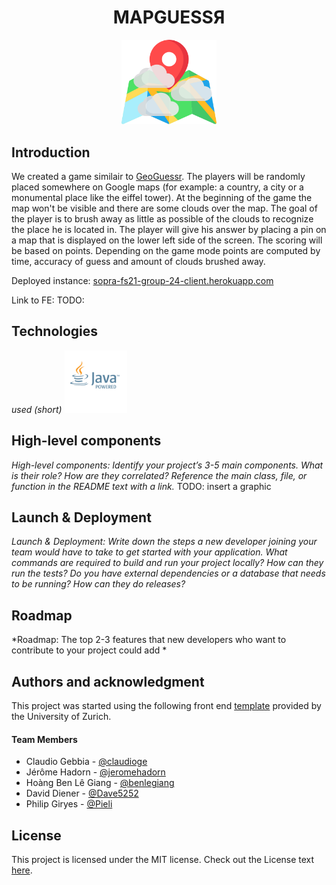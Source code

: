 <h1 align="center">MAPGUESSЯ</h1>

<center>
<img width=30%"  src="https://github.com/sopra-fs21-group-24/data/blob/main/assets/logo.png"/>
</center>

## Introduction
We created a game similair to [GeoGuessr](https://www.geoguessr.com/). The players will be randomly placed somewhere on Google maps (for example: a country, a city or a monumental place like the eiffel tower). At the beginning of the game the map won't be visible and there are some clouds over the map. The goal of the player is to brush away as little as possible of the clouds to recognize the place he is located in. The player will give his answer by placing a pin on a map that is displayed on the lower left side of the screen. The scoring will be based on points. Depending on the game mode points are computed by time, accuracy of guess and amount of clouds brushed away.

Deployed instance: [sopra-fs21-group-24-client.herokuapp.com](https://sopra-fs21-group-24-client.herokuapp.com/)

Link to FE: TODO:
## Technologies
*used (short)*
<img height="100px" src="https://raw.githubusercontent.com/github/explore/80688e429a7d4ef2fca1e82350fe8e3517d3494d/topics/java/java.png"></img>

<!-- <img height="100px" src="https://raw.githubusercontent.com/github/explore/80688e429a7d4ef2fca1e82350fe8e3517d3494d/topics/javascript/javascript.png"></img> -->


## High-level components
*High-level components: Identify your project’s 3-5 main components. What is their role?
How are they correlated? Reference the main class, file, or function in the README text
with a link.*
TODO: insert a graphic
## Launch & Deployment
*Launch & Deployment: Write down the steps a new developer joining your team would
have to take to get started with your application. What commands are required to build and run your project locally? How can they run the tests? Do you have external dependencies or a database that needs to be running? How can they do releases?*
## Roadmap
*Roadmap: The top 2-3 features that new developers who want to contribute to your project could add
*
## Authors and acknowledgment
This project was started using the following front end [template](https://github.com/HASEL-UZH/sopra-fs21-template-client) provided by the University of Zurich.
#### Team Members
* Claudio Gebbia - [@claudioge](https://github.com/claudioge)
* Jérôme Hadorn - [@jeromehadorn](https://github.com/jeromehadorn)
* Hoàng Ben Lê Giang - [@benlegiang](https://github.com/benlegiang)
* David Diener - [@Dave5252](https://github.com/Dave5252)
* Philip Giryes - [@Pieli](https://github.com/Pieli)
## License
This project is licensed under the MIT license. Check out the License text [here](https://github.com/sopra-fs21-group-24/server/blob/master/LICENSE).
